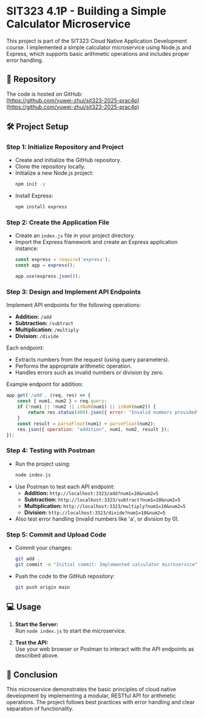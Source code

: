 # SIT323 4.1P - Building a Simple Calculator Microservice

This project is part of the SIT323 Cloud Native Application Development course. I implemented a simple calculator microservice using Node.js and Express, which supports basic arithmetic operations and includes proper error handling.

## 📂 Repository

The code is hosted on GitHub:  
[https://github.com/yuwei-zhui/sit323-2025-prac4p](https://github.com/yuwei-zhui/sit323-2025-prac4p)

## 🛠️ Project Setup

### Step 1: Initialize Repository and Project
- Create and initialize the GitHub repository.
- Clone the repository locally.
- Initialize a new Node.js project:
  ```bash
  npm init -y
  ```
- Install Express:
  ```bash
  npm install express
  ```

### Step 2: Create the Application File
- Create an `index.js` file in your project directory.
- Import the Express framework and create an Express application instance:
  ```javascript
  const express = require('express');
  const app = express();

  app.use(express.json());
  ```
  
### Step 3: Design and Implement API Endpoints
Implement API endpoints for the following operations:
- **Addition:** `/add`
- **Subtraction:** `/subtract`
- **Multiplication:** `/multiply`
- **Division:** `/divide`

Each endpoint:
- Extracts numbers from the request (using query parameters).
- Performs the appropriate arithmetic operation.
- Handles errors such as invalid numbers or division by zero.
  
Example endpoint for addition:
```javascript
app.get('/add', (req, res) => {
    const { num1, num2 } = req.query;
    if (!num1 || !num2 || isNaN(num1) || isNaN(num2)) {
        return res.status(400).json({ error: "Invalid numbers provided" });
    }
    const result = parseFloat(num1) + parseFloat(num2);
    res.json({ operation: "addition", num1, num2, result });
});
```

### Step 4: Testing with Postman
- Run the project using:
  ```bash
  node index.js
  ```
- Use Postman to test each API endpoint:
  - **Addition:** `http://localhost:3323/add?num1=10&num2=5`
  - **Subtraction:** `http://localhost:3323/subtract?num1=10&num2=5`
  - **Multiplication:** `http://localhost:3323/multiply?num1=10&num2=5`
  - **Division:** `http://localhost:3323/divide?num1=10&num2=5`
- Also test error handling (invalid numbers like 'a', or division by 0).

### Step 5: Commit and Upload Code
- Commit your changes:
  ```bash
  git add .
  git commit -m "Initial commit: Implemented calculator microservice"
  ```
- Push the code to the GitHub repository:
  ```bash
  git push origin main
  ```

## 💻 Usage

1. **Start the Server:**  
   Run `node index.js` to start the microservice.

2. **Test the API:**  
   Use your web browser or Postman to interact with the API endpoints as described above.

## 📕 Conclusion

This microservice demonstrates the basic principles of cloud native development by implementing a modular, RESTful API for arithmetic operations. The project follows best practices with error handling and clear separation of functionality.  
